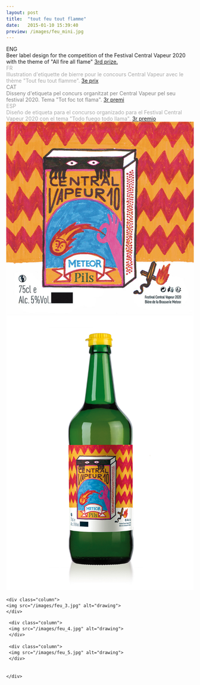 ```yaml
---
layout: post
title:  "tout feu tout flamme"
date:   2015-01-10 15:39:40
preview: /images/feu_mini.jpg
---
```



<div class="row">

  <div class="column">
  ENG<br>
  Beer label design for the competition of the Festival Central Vapeur 2020 with the theme of "All fire all flame" <a href="https://centralvapeur.org/concours-central-vapeur-10/">3rd prize.</a>
  </div>

  <div class="column">
  <font color="#A9A9A9">
  FR<br>
  Illustration d'etiquette de bierre pour le concours Central Vapeur avec le thème "Tout feu tout flamme". <a href="https://centralvapeur.org/concours-central-vapeur-10/">3e prix</a> </font><br>
  </div>

   <div class="column">
   <font color="#808080">
   CAT<br>
   Disseny d'etiqueta pel concurs organitzat per Central Vapeur pel seu festival 2020. Tema "Tot foc tot flama". <a href="https://centralvapeur.org/concours-central-vapeur-10/">3r premi</a></font><br>
   </div>

   <div class="column">
   <font color="#A9A9A9">
   ESP<br>
   Diseño de etiqueta para el concurso organizado para el Festival Central Vapeur 2020 con el tema "Todo fuego todo llama". <a href="https://centralvapeur.org/concours-central-vapeur-10/">3r premio</a> </font><br>
   </div>

 </div>


 <div class="row">

   <div class="column">
   <img src="/images/feu_1.jpg" alt="drawing">
   </div>

   <div class="column">
   <img src="/images/feu_2.jpg" alt="drawing">
   </div>


  </div>

  <div class="row">

    <div class="column">
    <img src="/images/feu_3.jpg" alt="drawing">
    </div>


   </div>
   <div class="row">

     <div class="column">
     <img src="/images/feu_4.jpg" alt="drawing">
     </div>

     <div class="column">
     <img src="/images/feu_5.jpg" alt="drawing">
     </div>


    </div>
